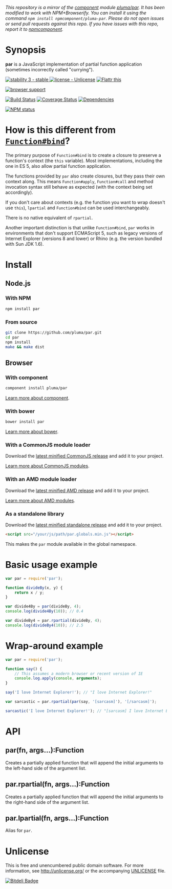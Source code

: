 *This repository is a mirror of the [component](http://component.io) module [pluma/par](http://github.com/pluma/par). It has been modified to work with NPM+Browserify. You can install it using the command `npm install npmcomponent/pluma-par`. Please do not open issues or send pull requests against this repo. If you have issues with this repo, report it to [npmcomponent](https://github.com/airportyh/npmcomponent).*
# Synopsis

**par** is a JavaScript implementation of partial function application (sometimes incorrectly called "currying").

[![stability 3 - stable](http://b.repl.ca/v1/stability-3_--_stable-yellowgreen.png)
](http://nodejs.org/api/documentation.html#documentation_stability_index) [![license - Unlicense](http://b.repl.ca/v1/license-Unlicense-lightgrey.png)](http://unlicense.org/) [![Flattr this](https://api.flattr.com/button/flattr-badge-large.png)](https://flattr.com/submit/auto?user_id=pluma&url=https://github.com/pluma/par)

[![browser support](https://ci.testling.com/pluma/par.png)](https://ci.testling.com/pluma/par)

[![Build Status](https://travis-ci.org/pluma/par.png?branch=master)](https://travis-ci.org/pluma/par) [![Coverage Status](https://coveralls.io/repos/pluma/par/badge.png?branch=master)](https://coveralls.io/r/pluma/par?branch=master) [![Dependencies](https://david-dm.org/pluma/par.png?theme=shields.io)](https://david-dm.org/pluma/par)

[![NPM status](https://nodei.co/npm/par.png?compact=true)](https://npmjs.org/package/par)

# How is this different from [`Function#bind`](https://developer.mozilla.org/en-US/docs/JavaScript/Reference/Global_Objects/Function/bind)?

The primary purpose of `Function#bind` is to create a closure to preserve a function's context (the `this` variable). Most implementations, including the one in ES 5, also allow partial function application.

The functions provided by `par` also create closures, but they pass their own context along. This means `Function#apply`, `Function#call` and method invocation syntax still behave as expected (with the context being set accordingly).

If you don't care about contexts (e.g. the function you want to wrap doesn't use `this`), `lpartial` and `Function#bind` can be used interchangeably.

There is no native equivalent of `rpartial`.

Another important distinction is that unlike `Function#bind`, `par` works in environments that don't support ECMAScript 5, such as legacy versions of Internet Explorer (versions 8 and lower) or Rhino (e.g. the version bundled with Sun JDK 1.6).

# Install

## Node.js

### With NPM

```sh
npm install par
```

### From source

```sh
git clone https://github.com/pluma/par.git
cd par
npm install
make && make dist
```

## Browser

### With component

```sh
component install pluma/par
```

[Learn more about component](https://github.com/component/component).

### With bower

```sh
bower install par
```

[Learn more about bower](https://github.com/twitter/bower).

### With a CommonJS module loader

Download the [latest minified CommonJS release](https://raw.github.com/pluma/par/master/dist/par.min.js) and add it to your project.

[Learn more about CommonJS modules](http://wiki.commonjs.org/wiki/Modules/1.1).

### With an AMD module loader

Download the [latest minified AMD release](https://raw.github.com/pluma/par/master/dist/par.amd.min.js) and add it to your project.

[Learn more about AMD modules](http://requirejs.org/docs/whyamd.html).

### As a standalone library

Download the [latest minified standalone release](https://raw.github.com/pluma/par/master/dist/par.globals.min.js) and add it to your project.

```html
<script src="/your/js/path/par.globals.min.js"></script>
```

This makes the `par` module available in the global namespace.

# Basic usage example

```javascript
var par = require('par');

function divideBy(x, y) {
    return x / y;
}

var divide4By = par(divideBy, 4);
console.log(divide4By(10)); // 0.4

var divideBy4 = par.rpartial(divideBy, 4);
console.log(divideBy4(10)); // 2.5
```

# Wrap-around example

```javascript
var par = require('par');

function say() {
    // This assumes a modern browser or recent version of IE
    console.log.apply(console, arguments);
}

say('I love Internet Explorer!'); // "I love Internet Explorer!"

var sarcastic = par.rpartial(par(say, '[sarcasm]'), '[/sarcasm]');

sarcastic('I love Internet Explorer!'); // "[sarcasm] I love Internet Explorer! [/sarcasm]"
```

# API

## par(fn, args…):Function

Creates a partially applied function that will append the initial arguments to the left-hand side of the argument list.

## par.rpartial(fn, args…):Function

Creates a partially applied function that will append the initial arguments to the right-hand side of the argument list.

## par.lpartial(fn, args…):Function

Alias for `par`.

# Unlicense

This is free and unencumbered public domain software. For more information, see http://unlicense.org/ or the accompanying [UNLICENSE](https://github.com/pluma/par/blob/master/UNLICENSE) file.

[![Bitdeli Badge](https://d2weczhvl823v0.cloudfront.net/pluma/par/trend.png)](https://bitdeli.com/free "Bitdeli Badge")

